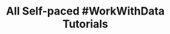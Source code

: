 ---
layout: post_by_category
title: 'All Self-paced #WorkWithData Tutorials'
category: self-paced-tutorial
permalink: self-paced-tutorial/
image:
  feature: codedpoints2.png
  credit: 
---